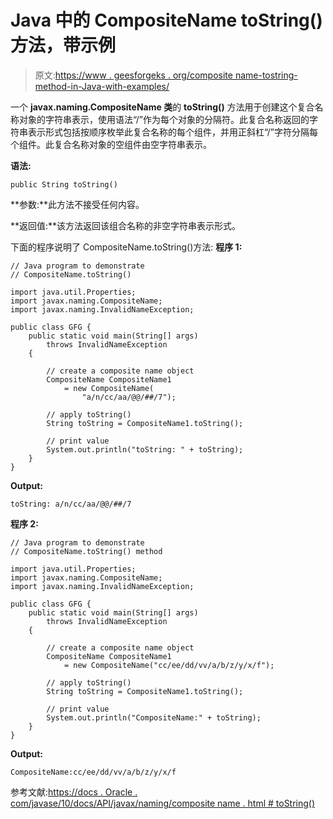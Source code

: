 # Java 中的 CompositeName toString()方法，带示例

> 原文:[https://www . geesforgeks . org/composite name-tostring-method-in-Java-with-examples/](https://www.geeksforgeeks.org/compositename-tostring-method-in-java-with-examples/)

一个 **javax.naming.CompositeName 类**的 **toString()** 方法用于创建这个复合名称对象的字符串表示，使用语法“/”作为每个对象的分隔符。此复合名称返回的字符串表示形式包括按顺序枚举此复合名称的每个组件，并用正斜杠“/”字符分隔每个组件。此复合名称对象的空组件由空字符串表示。

**语法:**

```
public String toString()

```

**参数:**此方法不接受任何内容。

**返回值:**该方法返回该组合名称的非空字符串表示形式。

下面的程序说明了 CompositeName.toString()方法:
**程序 1:**

```
// Java program to demonstrate
// CompositeName.toString()

import java.util.Properties;
import javax.naming.CompositeName;
import javax.naming.InvalidNameException;

public class GFG {
    public static void main(String[] args)
        throws InvalidNameException
    {

        // create a composite name object
        CompositeName CompositeName1
            = new CompositeName(
                "a/n/cc/aa/@@/##/7");

        // apply toString()
        String toString = CompositeName1.toString();

        // print value
        System.out.println("toString: " + toString);
    }
}
```

**Output:**

```
toString: a/n/cc/aa/@@/##/7

```

**程序 2:**

```
// Java program to demonstrate
// CompositeName.toString() method

import java.util.Properties;
import javax.naming.CompositeName;
import javax.naming.InvalidNameException;

public class GFG {
    public static void main(String[] args)
        throws InvalidNameException
    {

        // create a composite name object
        CompositeName CompositeName1
            = new CompositeName("cc/ee/dd/vv/a/b/z/y/x/f");

        // apply toString()
        String toString = CompositeName1.toString();

        // print value
        System.out.println("CompositeName:" + toString);
    }
}
```

**Output:**

```
CompositeName:cc/ee/dd/vv/a/b/z/y/x/f

```

参考文献:[https://docs . Oracle . com/javase/10/docs/API/javax/naming/composite name . html # toString()](https://docs.oracle.com/javase/10/docs/api/javax/naming/CompositeName.html#toString())